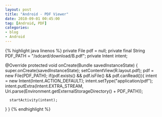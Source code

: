 ```yaml
---
layout: post
title: "Android - PDF Viewer"
date: 2010-09-01 00:45:00
tag: [Android, PDF]
categories:
- blog
- Android
---
```


{% highlight java linenos %}
private File pdf = null;
private final String PDF_PATH = "/sdcard/download/B.pdf";
private Intent intent;

@Override
protected void onCreate(Bundle savedInstanceState) {
   super.onCreate(savedInstanceState);
   setContentView(R.layout.pdf);
   pdf = new File(PDF_PATH);
   if(pdf.exists() && pdf.isFile() && pdf.canRead()){
      intent = new Intent(Intent.ACTION_DEFAULT);
      intent.setType("application/pdf");
      intent.putExtra(Intent.EXTRA_STREAM, Uri.parse(Environment.getExternalStorageDirectory() + PDF_PATH));

      startActivity(intent);
   }
}
{% endhighlight %}
